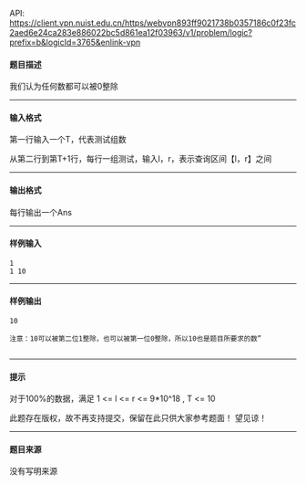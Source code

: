 API: https://client.vpn.nuist.edu.cn/https/webvpn893ff9021738b0357186c0f23fc2aed6e24ca283e886022bc5d861ea12f03963/v1/problem/logic?prefix=b&logicId=3765&enlink-vpn

#### 题目描述

我们认为任何数都可以被0整除

---

#### 输入格式

第一行输入一个T，代表测试组数

从第二行到第T+1行，每行一组测试，输入l，r，表示查询区间【l，r】之间

---

#### 输出格式

每行输出一个Ans

---

#### 样例输入
```
1
1 10
```

---

#### 样例输出
```
10

注意：10可以被第二位1整除，也可以被第一位0整除，所以10也是题目所要求的数”


```

---

#### 提示

对于100%的数据，满足 1 <= l <= r <= 9\*10^18 , T <= 10

此题存在版权，故不再支持提交，保留在此只供大家参考题面！ 望见谅！

---

#### 题目来源

没有写明来源